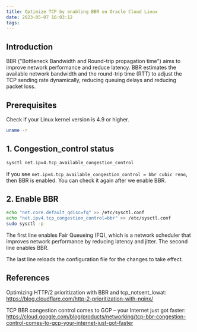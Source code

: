 ```yaml
---
title: Optimize TCP by enabling BBR on Oracle Cloud Linux
date: 2023-05-07 16:03:12
tags:
---
```


## Introduction

BBR ("Bottleneck Bandwidth and Round-trip propagation time") aims to improve network performance and reduce latency. BBR estimates the available network bandwidth and the round-trip time (RTT) to adjust the TCP sending rate dynamically, reducing queuing delays and reducing packet loss.

## Prerequisites

Check if your Linux kernel version is 4.9 or higher.

```bash
uname -r
```

## 1. Congestion_control status

```bash
sysctl net.ipv4.tcp_available_congestion_control
```

If you see `net.ipv4.tcp_available_congestion_control = bbr cubic reno`, then BBR is enabled. You can check it again after we enable BBR.

## 2. Enable BBR

```bash
echo "net.core.default_qdisc=fq" >> /etc/sysctl.conf
echo "net.ipv4.tcp_congestion_control=bbr" >> /etc/sysctl.conf
sudo sysctl -p
```

The first line enables Fair Queueing (FQ), which is a network scheduler that improves network performance by reducing latency and jitter. The second line enables BBR.

The last line reloads the configuration file for the changes to take effect.

## References

Optimizing HTTP/2 prioritization with BBR and tcp_notsent_lowat:
https://blog.cloudflare.com/http-2-prioritization-with-nginx/

TCP BBR congestion control comes to GCP – your Internet just got faster:
https://cloud.google.com/blog/products/networking/tcp-bbr-congestion-control-comes-to-gcp-your-internet-just-got-faster
